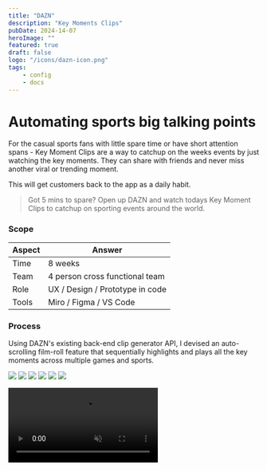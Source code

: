 ```yaml
---
title: "DAZN"
description: "Key Moments Clips"
pubDate: 2024-14-07
heroImage: ""
featured: true
draft: false
logo: "/icons/dazn-icon.png"
tags:
    - config
    - docs
---
```


# Automating sports big talking points

For the casual sports fans with little spare time or have short attention spans - Key Moment Clips are a way to catchup on the weeks events by just watching the key moments. They can share with friends and never miss another viral or trending moment.

This will get customers back to the app as a daily habit.

> Got 5 mins to spare? Open up DAZN and watch todays Key Moment Clips to catchup on sporting events around the world.

### Scope

| Aspect | Answer                          |
| ------ | ------------------------------- |
| Time   | 8 weeks                         |
| Team   | 4 person cross functional team  |
| Role   | UX / Design / Prototype in code |
| Tools  | Miro / Figma / VS Code          |

### Process

Using DAZN's existing back-end clip generator API, I devised an auto-scrolling film-roll feature that sequentially highlights and plays all the key moments across multiple games and sports.

<Image
  src="/images/key-moment-clips/wire.png"
  class="rounded-md"
/>
<Image
  src="/images/key-moment-clips/design.png"
  class="rounded-md"
/>
<Image
  src="/images/key-moment-clips/code.png"
  class="rounded-md"
/>
<Image
  src="/images/key-moment-clips/browser.png"
  class="rounded-md"
/>
<Image
  src="/images/key-moment-clips/phone-1.png"
  class="rounded-md"
/>
<Image
  src="/images/key-moment-clips/phone-2.png"
  class="rounded-md"
/>

<div class="w-100 bg-gray-300 flex justify-center rounded-md">
  <video controls loop autoplay muted class="rounded-md max-w-48 shadow-2xl">
    <source src="/video/kmc-out.mp4" type="video/mp4" />
    <p>
      Your browser doesn't support HTML video. Here is a
      <a href="/video/kmc-out.mp4" download="/video/kmc-out.mp4">link to the video</a> instead.
    </p>
  </video>
</div>
